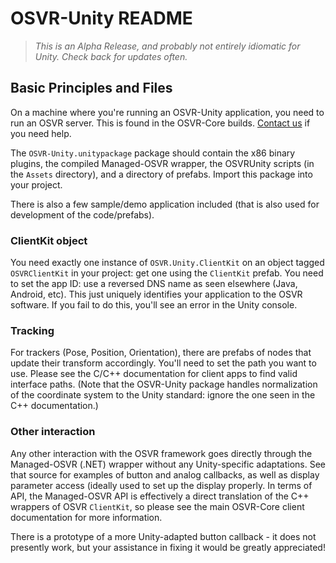 # OSVR-Unity README

> _This is an Alpha Release, and probably not entirely idiomatic for Unity. Check back for updates often._

## Basic Principles and Files
On a machine where you're running an OSVR-Unity application, you need to run an OSVR server. This is found in the OSVR-Core builds. [Contact us](mailto:support@opengoggles.org) if you need help.

The `OSVR-Unity.unitypackage` package should contain the x86 binary plugins, the compiled Managed-OSVR wrapper, the OSVRUnity scripts (in the `Assets` directory), and a directory of prefabs. Import this package into your project.

There is also a few sample/demo application included (that is also used for development of the code/prefabs).

### ClientKit object
You need exactly one instance of `OSVR.Unity.ClientKit` on an object tagged `OSVRClientKit` in your project: get one using the `ClientKit` prefab. You need to set the app ID: use a reversed DNS name as seen elsewhere (Java, Android, etc). This just uniquely identifies your application to the OSVR software. If you fail to do this, you'll see an error in the Unity console.

### Tracking
For trackers (Pose, Position, Orientation), there are prefabs of nodes that update their transform accordingly. You'll need to set the path you want to use. Please see the C/C++ documentation for client apps to find valid interface paths. (Note that the OSVR-Unity package handles normalization of the coordinate system to the Unity standard: ignore the one seen in the C++ documentation.)

### Other interaction
Any other interaction with the OSVR framework goes directly through the Managed-OSVR (.NET) wrapper without any Unity-specific adaptations. See that source for examples of button and analog callbacks, as well as display parameter access (ideally used to set up the display properly. In terms of API, the Managed-OSVR API is effectively a direct translation of the C++ wrappers of OSVR `ClientKit`, so please see the main OSVR-Core client documentation for more information.

There is a prototype of a more Unity-adapted button callback - it does not presently work, but your assistance in fixing it would be greatly appreciated!
